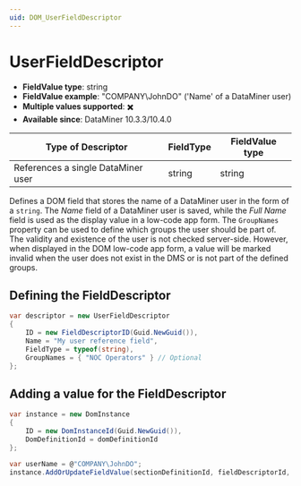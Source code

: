```yaml
---
uid: DOM_UserFieldDescriptor
---
```


# UserFieldDescriptor

- **FieldValue type**: string
- **FieldValue example**: "COMPANY\JohnDO" ('Name' of a DataMiner user)
- **Multiple values supported**: :heavy_multiplication_x:
- **Available since**: DataMiner 10.3.3/10.4.0

| Type of Descriptor | FieldType | FieldValue type |
|--------------------|-----------|-----------------|
| References a single DataMiner user | string | string |

Defines a DOM field that stores the name of a DataMiner user in the form of a `string`. The *Name* field of a DataMiner user is saved, while the *Full Name* field is used as the display value in a low-code app form. The `GroupNames` property can be used to define which groups the user should be part of. The validity and existence of the user is not checked server-side. However, when displayed in the DOM low-code app form, a value will be marked invalid when the user does not exist in the DMS or is not part of the defined groups.

## Defining the FieldDescriptor

```csharp
var descriptor = new UserFieldDescriptor
{
    ID = new FieldDescriptorID(Guid.NewGuid()),
    Name = "My user reference field",
    FieldType = typeof(string),
    GroupNames = { "NOC Operators" } // Optional
};
```

## Adding a value for the FieldDescriptor

```csharp
var instance = new DomInstance
{
    ID = new DomInstanceId(Guid.NewGuid()),
    DomDefinitionId = domDefinitionId
};

var userName = @"COMPANY\JohnDO";
instance.AddOrUpdateFieldValue(sectionDefinitionId, fieldDescriptorId, userName);
```
